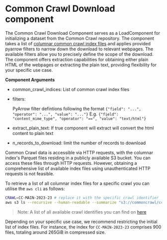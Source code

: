 # Common Crawl Download component

The Common Crawl Download Component serves as a LoadComponent for initializing a dataset from the
Common Crawl repository. The component takes a list of
[columnar common crawl index files](https://commoncrawl.org/2018/03/index-to-warc-files-and-urls-in-columnar-format/)
and applies provided pyarrow filters to narrow down the download to relevant webpages.
The available filters allow you to precisely define the scope of the download. The component offers
extraction capabilities for obtaining either plain HTML of the webpages or extracting the plain
text, providing flexibility for your specific use case.

**Component Arguments**
- common_crawl_indices: List of common crawl index files

- filters:

  PyArrow filter defintions following the format
  `{"field": "...", "operator": "...", "value": "..."}`
  E.g. `{"field": "content_mime_type", "operator": "==", "value": "text/html"}`


- extract_plain_text: If true component will extract will convert the html content to plain text

- n_records_to_download: limit the number of records to download


Common Crawl data is accessible via HTTP requests, with the columnar index's Parquet files residing
in a publicly available S3 bucket. You can access these files through HTTP requests. However,
obtaining a comprehensive list of available index files using unauthenticated HTTP requests is not
feasible.

To retrieve a list of all columnar index files for a specific crawl you can utilise the `aws cli` as
follows:

```bash
CRAWL=CC-MAIN-2023-23 # replace it with the specific crawl identifier
aws s3 ls --recursive --human-readable --summarize "s3://commoncrawl/cc-index/table/cc-main/warc/crawl=${CRAWL}"
```

> Note: A list of all available crawl identifies you can find
> on [here](https://data.commoncrawl.org/cc-index/collections/index.html)

Depending on your specific use case, we recommend restricting the initial list of index files. For
instance, the index for `CC-MAIN-2023-23` comprises 900 files, totaling around 265GiB in compressed
size.